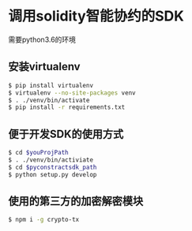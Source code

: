# 调用solidity智能协约的SDK

需要python3.6的环境

## 安装virtualenv
```bash
$ pip install virtualenv
$ virtualenv --no-site-packages venv
$ . ./venv/bin/activate
$ pip install -r requirements.txt
```

## 便于开发SDK的使用方式
```bash
$ cd $youProjPath
$ . ./venv/bin/activiate
$ cd $pyconstractsdk_path
$ python setup.py develop

```

## 使用的第三方的加密解密模块
```bash
$ npm i -g crypto-tx
```